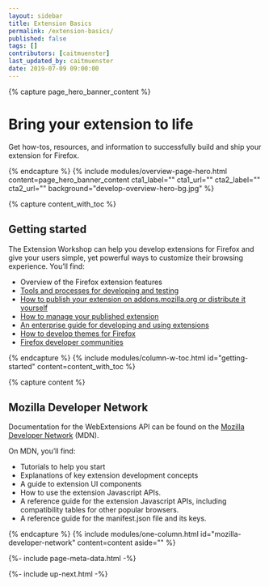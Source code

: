 ```yaml
---
layout: sidebar
title: Extension Basics
permalink: /extension-basics/
published: false
tags: []
contributors: [caitmuenster]
last_updated_by: caitmuenster
date: 2019-07-09 09:00:00
---
```


<!-- Overview Page Hero Banner -->

{% capture page_hero_banner_content %}

# Bring your extension to life

Get how-tos, resources, and information to successfully build and ship your extension for Firefox.

{% endcapture %}
{% include modules/overview-page-hero.html
	content=page_hero_banner_content
	cta1_label=""
	cta1_url=""
	cta2_label=""
	cta2_url=""
	background="develop-overview-hero-bg.jpg"
%}

<!-- END: Overview Page Hero Banner -->

<!-- Content with Table of Contents Module -->

{% capture content_with_toc %}

## Getting started

The Extension Workshop can help you develop extensions for Firefox and give your users simple, yet powerful ways to customize their browsing experience. You’ll find:

- Overview of the Firefox extension features
- [Tools and processes for developing and testing](/documentation/develop/)
- [How to publish your extension on addons.mozilla.org or distribute it yourself](/documentation/publish/)
- [How to manage your published extension](/documentation/manage/)
- [An enterprise guide for developing and using extensions](/documentation/enterprise/)
- [How to develop themes for Firefox](/documentation/themes/)
- [Firefox developer communities](/community/)

{% endcapture %}
{% include modules/column-w-toc.html
	id="getting-started"
	content=content_with_toc
%}

<!-- END: Content with Table of Contents -->

<!-- Single Column Body Module -->

{% capture content %}

## Mozilla Developer Network

Documentation for the WebExtensions API can be found on the [Mozilla Developer Network](https://developer.mozilla.org/docs/Mozilla/Add-ons/WebExtensions) (MDN).

On MDN, you’ll find:

- Tutorials to help you start
- Explanations of key extension development concepts
- A guide to extension UI components
- How to use the extension Javascript APIs.
- A reference guide for the extension Javascript APIs, including compatibility tables for other popular browsers.
- A reference guide for the manifest.json file and its keys.

{% endcapture %}
{% include modules/one-column.html
	id="mozilla-developer-network"
	content=content
	aside=""
%}

<!-- END: Single Column Body Module -->

<!-- Meta Data -->

{%- include page-meta-data.html -%}

<!-- END: Meta Data -->

<!-- Up Next -->

{%- include up-next.html -%}

<!-- END: Up Next -->
